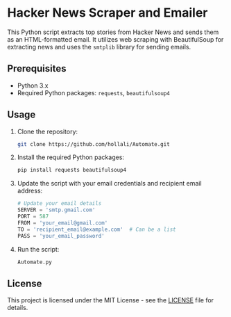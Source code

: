 # Hacker News Scraper and Emailer

This Python script extracts top stories from Hacker News and sends them as an HTML-formatted email. It utilizes web scraping with BeautifulSoup for extracting news and uses the `smtplib` library for sending emails.

## Prerequisites

- Python 3.x
- Required Python packages: `requests`, `beautifulsoup4`

## Usage

1. Clone the repository:

    ```bash
    git clone https://github.com/hollali/Automate.git
    ```

2. Install the required Python packages:

    ```bash
    pip install requests beautifulsoup4
    ```

3. Update the script with your email credentials and recipient email address:

    ```python
    # Update your email details
    SERVER = 'smtp.gmail.com'
    PORT = 587
    FROM = 'your_email@gmail.com'
    TO = 'recipient_email@example.com'  # Can be a list
    PASS = 'your_email_password'
    ```

4. Run the script:

    ```bash
    Automate.py
    ```

## License

This project is licensed under the MIT License - see the [LICENSE](LICENSE) file for details.

